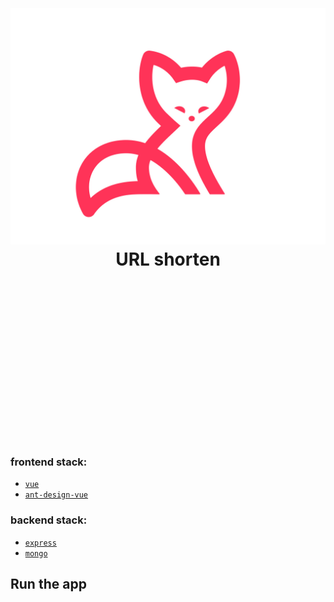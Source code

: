 <div align="center">
  <h1>
    <br/>
    <br/>
    <img src="./static/readme.webp" />
    <br />
        URL shorten
    <br />
    <br />
    <br />
    <br />
  </h1>
  <br />
  <br />
  <br />
  <br />
  <br />
  <br />
  <br />
  <br />
  <br />
</div>

### frontend stack:

- [`vue`](https://github.com/vuejs/vue)
- [`ant-design-vue`](https://github.com/vueComponent/)

### backend stack:

- [`express`](https://github.com/expressjs/express)
- [`mongo`](https://github.com/mongodb/mongo)

## Run the app

